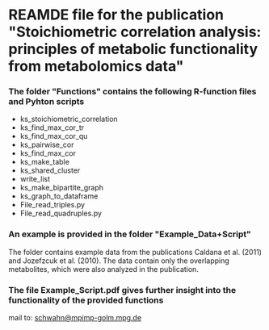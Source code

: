 # REAMDE file for the publication "Stoichiometric correlation analysis: principles of metabolic functionality from metabolomics data"

### The folder "Functions" contains the following R-function files and Pyhton scripts

* ks_stoichiometric_correlation
* ks_find_max_cor_tr
* ks_find_max_cor_qu
* ks_pairwise_cor
* ks_find_max_cor
* ks_make_table
* ks_shared_cluster
* write_list
* ks_make_bipartite_graph
* ks_graph_to_dataframe
* File_read_triples.py
* File_read_quadruples.py

### An example is provided in the folder "Example_Data+Script"
The folder contains example data from the publications Caldana et al. (2011) and Jozefzcuk et al. (2010). The data contain only the overlapping metabolites, which were also analyzed in the publication.

### The file Example_Script.pdf gives further insight into the functionality of the provided functions

mail to:
schwahn@mpimp-golm.mpg.de
